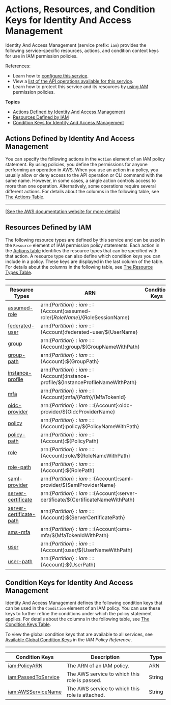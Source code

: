 # Actions, Resources, and Condition Keys for Identity And Access Management<a name="list_identityandaccessmanagement"></a>

Identity And Access Management \(service prefix: `iam`\) provides the following service\-specific resources, actions, and condition context keys for use in IAM permission policies\.

References:
+ Learn how to [configure this service](http://docs.aws.amazon.com/IAM/latest/UserGuide/)\.
+ View a [list of the API operations available for this service](http://docs.aws.amazon.com/IAM/latest/APIReference/)\.
+ Learn how to protect this service and its resources by [using IAM](http://docs.aws.amazon.com/IAM/latest/UserGuide/access_policies.html) permission policies\.

**Topics**
+ [Actions Defined by Identity And Access Management](#identityandaccessmanagement-actions-as-permissions)
+ [Resources Defined by IAM](#identityandaccessmanagement-resources-for-iam-policies)
+ [Condition Keys for Identity And Access Management](#identityandaccessmanagement-policy-keys)

## Actions Defined by Identity And Access Management<a name="identityandaccessmanagement-actions-as-permissions"></a>

You can specify the following actions in the `Action` element of an IAM policy statement\. By using policies, you define the permissions for anyone performing an operation in AWS\. When you use an action in a policy, you usually allow or deny access to the API operation or CLI command with the same name\. However, in some cases, a single action controls access to more than one operation\. Alternatively, some operations require several different actions\. For details about the columns in the following table, see [The Actions Table](reference_policies_actions-resources-contextkeys.md#actions_table)\.


****  
[\[See the AWS documentation website for more details\]](http://docs.aws.amazon.com/IAM/latest/UserGuide/list_identityandaccessmanagement.html)

## Resources Defined by IAM<a name="identityandaccessmanagement-resources-for-iam-policies"></a>

The following resource types are defined by this service and can be used in the `Resource` element of IAM permission policy statements\. Each action in the [Actions table](#identityandaccessmanagement-actions-as-permissions) identifies the resource types that can be specified with that action\. A resource type can also define which condition keys you can include in a policy\. These keys are displayed in the last column of the table\. For details about the columns in the following table, see [The Resource Types Table](reference_policies_actions-resources-contextkeys.md#resources_table)\.


****  

| Resource Types | ARN | Condition Keys | 
| --- | --- | --- | 
| [assumed\-role](http://docs.aws.amazon.com/IAM/latest/APIReference/) | arn:$\{Partition\}:iam::$\{Account\}:assumed\-role/$\{RoleName\}/$\{RoleSessionName\} |  | 
| [federated\-user](http://docs.aws.amazon.com/IAM/latest/APIReference/) | arn:$\{Partition\}:iam::$\{Account\}:federated\-user/$\{UserName\} |  | 
| [group](http://docs.aws.amazon.com/IAM/latest/APIReference/API_Group.html) | arn:$\{Partition\}:iam::$\{Account\}:group/$\{GroupNameWithPath\} |  | 
| [group\-path](http://docs.aws.amazon.com/IAM/latest/APIReference/API_Group.html) | arn:$\{Partition\}:iam::$\{Account\}:$\{GroupPath\} |  | 
| [instance\-profile](http://docs.aws.amazon.com/IAM/latest/APIReference/API_InstanceProfile.html) | arn:$\{Partition\}:iam::$\{Account\}:instance\-profile/$\{InstanceProfileNameWithPath\} |  | 
| [mfa](http://docs.aws.amazon.com/IAM/latest/APIReference/API_MFADevice.html) | arn:$\{Partition\}:iam::$\{Account\}:mfa/$\{Path\}/$\{MfaTokenId\} |  | 
| [oidc\-provider](http://docs.aws.amazon.com/IAM/latest/APIReference/API_GetOpenIDConnectProvider.html) | arn:$\{Partition\}:iam::$\{Account\}:oidc\-provider/$\{OidcProviderName\} |  | 
| [policy](http://docs.aws.amazon.com/IAM/latest/APIReference/API_Policy.html) | arn:$\{Partition\}:iam::$\{Account\}:policy/$\{PolicyNameWithPath\} |  | 
| [policy\-path](http://docs.aws.amazon.com/IAM/latest/APIReference/API_Policy.html) | arn:$\{Partition\}:iam::$\{Account\}:$\{PolicyPath\} |  | 
| [role](http://docs.aws.amazon.com/IAM/latest/APIReference/API_Role.html) | arn:$\{Partition\}:iam::$\{Account\}:role/$\{RoleNameWithPath\} |  | 
| [role\-path](http://docs.aws.amazon.com/IAM/latest/APIReference/API_Role.html) | arn:$\{Partition\}:iam::$\{Account\}:$\{RolePath\} |  | 
| [saml\-provider](http://docs.aws.amazon.com/IAM/latest/APIReference/API_GetSAMLProvider.html) | arn:$\{Partition\}:iam::$\{Account\}:saml\-provider/$\{SamlProviderName\} |  | 
| [server\-certificate](http://docs.aws.amazon.com/IAM/latest/APIReference/API_ServerCertificate.html) | arn:$\{Partition\}:iam::$\{Account\}:server\-certificate/$\{CertificateNameWithPath\} |  | 
| [server\-certificate\-path](http://docs.aws.amazon.com/IAM/latest/APIReference/API_ServerCertificate.html) | arn:$\{Partition\}:iam::$\{Account\}:$\{ServerCertificatePath\} |  | 
| [sms\-mfa](http://docs.aws.amazon.com/IAM/latest/APIReference/) | arn:$\{Partition\}:iam::$\{Account\}:sms\-mfa/$\{MfaTokenIdWithPath\} |  | 
| [user](http://docs.aws.amazon.com/IAM/latest/APIReference/API_User.html) | arn:$\{Partition\}:iam::$\{Account\}:user/$\{UserNameWithPath\} |  | 
| [user\-path](http://docs.aws.amazon.com/IAM/latest/APIReference/API_User.html) | arn:$\{Partition\}:iam::$\{Account\}:$\{UserPath\} |  | 

## Condition Keys for Identity And Access Management<a name="identityandaccessmanagement-policy-keys"></a>

Identity And Access Management defines the following condition keys that can be used in the `Condition` element of an IAM policy\. You can use these keys to further refine the conditions under which the policy statement applies\. For details about the columns in the following table, see [The Condition Keys Table](reference_policies_actions-resources-contextkeys.md#context_keys_table)\.

To view the global condition keys that are available to all services, see [Available Global Condition Keys](http://docs.aws.amazon.com/IAM/latest/UserGuide/reference_policies_condition-keys.html#AvailableKeys) in the *IAM Policy Reference*\.


****  

| Condition Keys | Description | Type | 
| --- | --- | --- | 
| [iam:PolicyARN](http://docs.aws.amazon.com/IAM/latest/UserGuide/reference_policies_condition-keys.html#available-keys-for-iam) | The ARN of an IAM policy\. | ARN | 
| [iam:PassedToService](http://docs.aws.amazon.com/IAM/latest/UserGuide/) | The AWS service to which this role is passed\. | String | 
| [iam:AWSServiceName](http://docs.aws.amazon.com/IAM/latest/UserGuide/) | The AWS service to which this role is attached\. | String | 